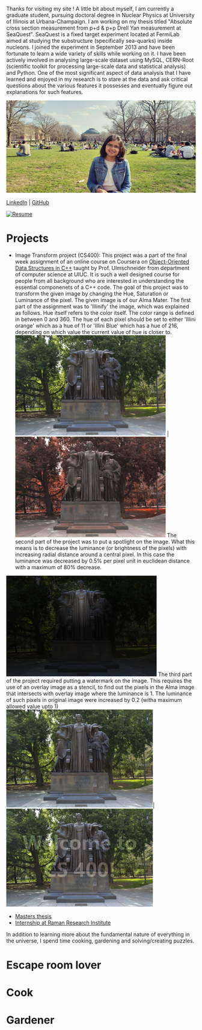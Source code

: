 Thanks for visiting my site ! A little bit about myself, I am currently a graduate student, pursuing doctoral degree in Nuclear Physics at University of Illinois at Urbana-Champaign. I am working on my thesis titled "Absolute cross section measurement from p+d & p+p Drell Yan measurement at SeaQuest". SeaQuest is a fixed target experiment located at FermiLab aimed at studying the substructure (specifically sea-quarks) inside nucleons. I joined the experiment in September 2013 and have been fortunate to learn a wide variety of skills while working on it. I have been actively involved in analysing large-scale dataset using MySQL, CERN-Root (scientific toolkit for processing large-scale data and statistical analysis) and Python. One of the most significant aspect of data analysis that I have learned and enjoyed in my research is to stare at the data and ask critical questions about the various features it possesses and eventually figure out explanations for such features.   

![me](./assets/20190406_163038.jpg)

[LinkedIn](https://www.linkedin.com/in/shivangiphy/) | [GitHub](https://github.com/shivangiphy) 

[![Resume](https://img.shields.io/badge/resume-Download-green?style=for-the-badge)](./assets/Shivangi_Prasad_Resume.pdf)

# Projects
* Image Transform project (CS400):
This project was a part of the final week assignment of an online course on Coursera on [Object-Oriented Data Structures in C++](https://www.coursera.org/learn/cs-fundamentals-1) taught by Prof. Ulmschneider from department of computer science at UIUC. It is such a well designed course for people from all background who are interested in understanding the essential componenets of a C++ code. 
The goal of this project was to transform the given image by changing the Hue, Saturation or Luminance of the pixel. The given image is of our Alma Mater.
The first part of the assignment was to 'Illinify' the image, which was explained as follows. Hue itself refers to the color itself. The color range is defined in between 0 and 360. The hue of each pixel should be set to either 'Illini orange' which as a hue of 11 or 'Illini Blue' which has a hue of 216, depending on which value the current value of hue is closer to. 
<img src="./assets/alma.png" width="400"> |<img src="./assets/out-illinify.png" width="400"> 
The second part of the project was to put a spotlight on the image. What this means is to decrease the luminance (or brightness of the pixels) with increasing radial distance around a central pixel. In this case the luminance was decreased by 0.5% per pixel unit in euclidean distance with a maximum of 80% decrease.
<img src="./assets/out-spotlight.png" width="400"> 
The third part of the project required putting a watermark on the image. This requires the use of an overlay image as a stencil, to find out the pixels in the Alma image that intersects with overlay image where the luminance is 1. The luminance of such pixels in original image were increased by 0.2 (witha maximum allowed value upto 1)
<img src="./assets/alma.png" width="390">|<img src="./assets/out-watermark.png" width="390">


* [Masters thesis](./assets/projectreport_MScThesis.pdf)
* [Internship at Raman Research Institute](./assets/sz_rri.pdf)

In addition to learning more about the fundamental nature of everything in the universe, I spend time cooking, gardening and solving/creating puzzles.

# Escape room lover

# Cook

# Gardener
